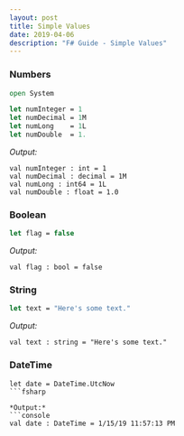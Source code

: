 ```yaml
---
layout: post
title: Simple Values
date: 2019-04-06
description: "F# Guide - Simple Values"
---
```


### Numbers

```fsharp
open System

let numInteger = 1
let numDecimal = 1M
let numLong    = 1L
let numDouble  = 1.
```

*Output:*
```console
val numInteger : int = 1
val numDecimal : decimal = 1M
val numLong : int64 = 1L
val numDouble : float = 1.0
```



### Boolean

```fsharp
let flag = false
```


*Output:*
```console
val flag : bool = false
```



### String

```fsharp
let text = "Here's some text."
```

*Output:*
```console
val text : string = "Here's some text."
```



### DateTime

```
let date = DateTime.UtcNow
```fsharp

*Output:*
```console
val date : DateTime = 1/15/19 11:57:13 PM
```
